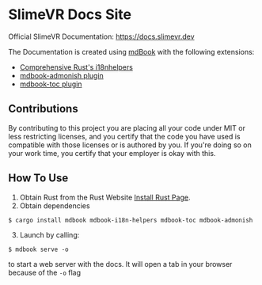 # SlimeVR Docs Site

Official SlimeVR Documentation: https://docs.slimevr.dev

The Documentation is created using [mdBook](https://github.com/rust-lang/mdBook) with the following extensions: 
- [Comprehensive Rust's i18nhelpers](https://github.com/google/mdbook-i18n-helpers)
- [mdbook-admonish plugin](https://github.com/tommilligan/mdbook-admonish)
- [mdbook-toc plugin](https://github.com/badboy/mdbook-toc)

## Contributions

By contributing to this project you are placing all your code under MIT or less restricting licenses, and you certify that the code you have used is compatible with those licenses or is authored by you. If you're doing so on your work time, you certify that your employer is okay with this.

## How To Use

1. Obtain Rust from the Rust Website [Install Rust Page](https://www.rust-lang.org/tools/install).
2. Obtain dependencies
```shell
$ cargo install mdbook mdbook-i18n-helpers mdbook-toc mdbook-admonish
```
3. Launch by calling:

```shell
$ mdbook serve -o
```

to start a web server with the docs. It will open a tab in your browser because of the ``-o`` flag
